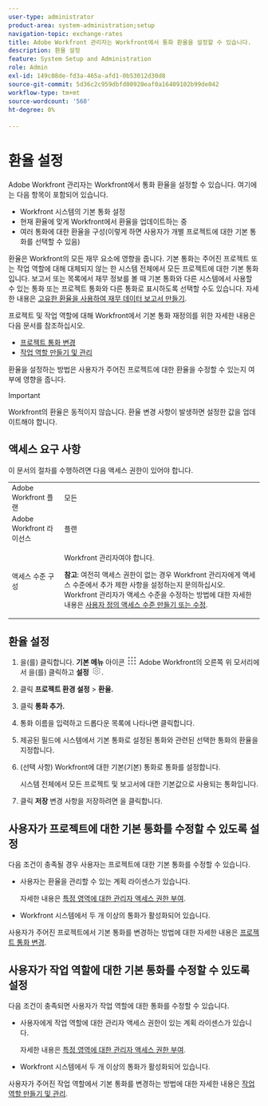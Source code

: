 ```yaml
---
user-type: administrator
product-area: system-administration;setup
navigation-topic: exchange-rates
title: Adobe Workfront 관리자는 Workfront에서 통화 환율을 설정할 수 있습니다.
description: 환율 설정
feature: System Setup and Administration
role: Admin
exl-id: 149c08de-fd3a-465a-afd1-0b53012d30d8
source-git-commit: 5d36c2c959dbfd00920eaf0a16409102b99de042
workflow-type: tm+mt
source-wordcount: '560'
ht-degree: 0%

---
```


# 환율 설정

<!--
<p data-mc-conditions="QuicksilverOrClassic.Draft mode">*** DON'T DELETE, DRAFT OR HIDE THIS ARTICLE. IT IS LINKED TO THE PRODUCT, THROUGH THE CONTEXT SENSITIVE HELP LINKS. **</p>
-->

Adobe Workfront 관리자는 Workfront에서 통화 환율을 설정할 수 있습니다. 여기에는 다음 항목이 포함되어 있습니다.

* Workfront 시스템의 기본 통화 설정
* 현재 환율에 맞게 Workfront에서 환율을 업데이트하는 중
* 여러 통화에 대한 환율을 구성(이렇게 하면 사용자가 개별 프로젝트에 대한 기본 통화를 선택할 수 있음)

환율은 Workfront의 모든 재무 요소에 영향을 줍니다. 기본 통화는 주어진 프로젝트 또는 작업 역할에 대해 대체되지 않는 한 시스템 전체에서 모든 프로젝트에 대한 기본 통화입니다. 보고서 또는 목록에서 재무 정보를 볼 때 기본 통화와 다른 시스템에서 사용할 수 있는 통화 또는 프로젝트 통화와 다른 통화로 표시하도록 선택할 수도 있습니다. 자세한 내용은 [고유한 환율을 사용하여 재무 데이터 보고서 만들기](../../../reports-and-dashboards/reports/creating-and-managing-reports/create-financial-data-reports-unique-exchange-rates.md).

프로젝트 및 작업 역할에 대해 Workfront에서 기본 통화 재정의를 위한 자세한 내용은 다음 문서를 참조하십시오.

* [프로젝트 통화 변경](../../../manage-work/projects/project-finances/change-project-currency.md)
* [작업 역할 만들기 및 관리](../../../administration-and-setup/set-up-workfront/organizational-setup/create-manage-job-roles.md)

환율을 설정하는 방법은 사용자가 주어진 프로젝트에 대한 환율을 수정할 수 있는지 여부에 영향을 줍니다.

>[!IMPORTANT]
>
>Workfront의 환율은 동적이지 않습니다. 환율 변경 사항이 발생하면 설정한 값을 업데이트해야 합니다.

## 액세스 요구 사항

이 문서의 절차를 수행하려면 다음 액세스 권한이 있어야 합니다.

<table style="table-layout:auto"> 
 <col> 
 <col> 
 <tbody> 
  <tr> 
   <td role="rowheader">Adobe Workfront 플랜</td> 
   <td>모든</td> 
  </tr> 
  <tr> 
   <td role="rowheader">Adobe Workfront 라이선스</td> 
   <td>플랜</td> 
  </tr> 
  <tr> 
   <td role="rowheader">액세스 수준 구성</td> 
   <td> <p>Workfront 관리자여야 합니다.</p> <p><b>참고</b>: 여전히 액세스 권한이 없는 경우 Workfront 관리자에게 액세스 수준에서 추가 제한 사항을 설정하는지 문의하십시오. Workfront 관리자가 액세스 수준을 수정하는 방법에 대한 자세한 내용은 <a href="../../../administration-and-setup/add-users/configure-and-grant-access/create-modify-access-levels.md" class="MCXref xref">사용자 정의 액세스 수준 만들기 또는 수정</a>.</p> </td> 
  </tr> 
 </tbody> 
</table>

## 환율 설정

1. 을(를) 클릭합니다. **기본 메뉴** 아이콘 ![](assets/main-menu-icon.png) Adobe Workfront의 오른쪽 위 모서리에서 을(를) 클릭하고 **설정** ![](assets/gear-icon-settings.png).

1. 클릭 **프로젝트 환경 설정** > **환율.**

1. 클릭 **통화 추가.**
1. 통화 이름을 입력하고 드롭다운 목록에 나타나면 클릭합니다.

1. 제공된 필드에 시스템에서 기본 통화로 설정된 통화와 관련된 선택한 통화의 환율을 지정합니다.
1. (선택 사항) Workfront에 대한 기본(기본) 통화로 통화를 설정합니다.

   시스템 전체에서 모든 프로젝트 및 보고서에 대한 기본값으로 사용되는 통화입니다.

1. 클릭 **저장** 변경 사항을 저장하려면 을 클릭합니다.

## 사용자가 프로젝트에 대한 기본 통화를 수정할 수 있도록 설정

다음 조건이 충족될 경우 사용자는 프로젝트에 대한 기본 통화를 수정할 수 있습니다.

* 사용자는 환율을 관리할 수 있는 계획 라이센스가 있습니다.

   자세한 내용은 [특정 영역에 대한 관리자 액세스 권한 부여](../../../administration-and-setup/add-users/configure-and-grant-access/grant-users-admin-access-certain-areas.md).

* Workfront 시스템에서 두 개 이상의 통화가 활성화되어 있습니다.

사용자가 주어진 프로젝트에서 기본 통화를 변경하는 방법에 대한 자세한 내용은 [프로젝트 통화 변경](../../../manage-work/projects/project-finances/change-project-currency.md).

## 사용자가 작업 역할에 대한 기본 통화를 수정할 수 있도록 설정

다음 조건이 충족되면 사용자가 작업 역할에 대한 통화를 수정할 수 있습니다.

* 사용자에게 작업 역할에 대한 관리자 액세스 권한이 있는 계획 라이센스가 있습니다.

   자세한 내용은 [특정 영역에 대한 관리자 액세스 권한 부여](../../../administration-and-setup/add-users/configure-and-grant-access/grant-users-admin-access-certain-areas.md).

* Workfront 시스템에서 두 개 이상의 통화가 활성화되어 있습니다.

사용자가 주어진 작업 역할에서 기본 통화를 변경하는 방법에 대한 자세한 내용은 [작업 역할 만들기 및 관리](../../../administration-and-setup/set-up-workfront/organizational-setup/create-manage-job-roles.md).
